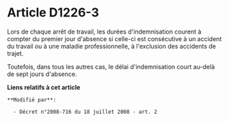 # Article D1226-3

Lors de chaque arrêt de travail, les durées d'indemnisation courent à compter du premier jour d'absence si celle-ci est
consécutive à un accident du travail ou à une maladie professionnelle, à l'exclusion des accidents de trajet.

Toutefois, dans tous les autres cas, le délai d'indemnisation court au-delà de sept jours d'absence.

**Liens relatifs à cet article**

	**Modifié par**:

	  - Décret n°2008-716 du 18 juillet 2008 - art. 2
